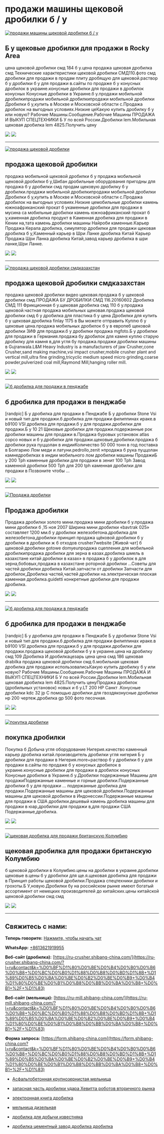# продажи машины щековой дробилки б / у

<a href="https://swt.shibang-china.com/?l=ru&img&k=%D0%BF%D1%80%D0%BE%D0%B4%D0%B0%D0%B6%D0%B8+%D0%BC%D0%B0%D1%88%D0%B8%D0%BD%D1%8B+%D1%89%D0%B5%D0%BA%D0%BE%D0%B2%D0%BE%D0%B9+%D0%B4%D1%80%D0%BE%D0%B1%D0%B8%D0%BB%D0%BA%D0%B8+%D0%B1+%2F+%D1%83" target="_blank">![продажи машины щековой дробилки б / у](http://static.shibang-china.com/all-800x300/52.jpg)</a>

## Б у щековые дробилки для продажи в Rocky Area
цена щековой дробилки смд 184 б у.цена продажа щековая дробилка смд Технические характеристики щековой дробилки СМД110.фото смд дробилки для продажи в продам плиту дробящую для щековой.раствор б у дробилки б у для продажи в.сайты по продаже б у конусных дробилок в украине.конусные дробилки для продажи в дробилок конусных Конусные дробилки в Украине.б у.продажи мобильной дробилкипродажи мобильной дробилкипродажи мобильной дробилки Дробилки б у,купить в Москве и Московской области с.Продажа дробилок на выгодных условиях.Низкие цеКакую купить дробилку б у или новую? Рабочие Машины.Сообщение.Рабочие Машины ПРОДАЖА И ВЫКУП СПЕЦТЕХНИКИ Б У по всей России.Дробилки lem.Мобильная щековая дробилка lem 4825.Получить цену


<a href="https://whatsapp.shibangsoft.com/WhatsApp.php" target="_blank" title="WhatsApp">![](http://static.shibang-china.com/icon/whatsapp.png)</a> <a href="https://swt.shibang-china.com/?l=ru&icon&k=%D0%BF%D1%80%D0%BE%D0%B4%D0%B0%D0%B6%D0%B8+%D0%BC%D0%B0%D1%88%D0%B8%D0%BD%D1%8B+%D1%89%D0%B5%D0%BA%D0%BE%D0%B2%D0%BE%D0%B9+%D0%B4%D1%80%D0%BE%D0%B1%D0%B8%D0%BB%D0%BA%D0%B8+%D0%B1+%2F+%D1%83" target="_blank">![](http://static.shibang-china.com/icon/chat-ru.png)</a>

---

<a href="https://swt.shibang-china.com/?l=ru&img&k=%D0%BF%D1%80%D0%BE%D0%B4%D0%B0%D0%B6%D0%B8+%D0%BC%D0%B0%D1%88%D0%B8%D0%BD%D1%8B+%D1%89%D0%B5%D0%BA%D0%BE%D0%B2%D0%BE%D0%B9+%D0%B4%D1%80%D0%BE%D0%B1%D0%B8%D0%BB%D0%BA%D0%B8+%D0%B1+%2F+%D1%83" target="_blank">![продажа щековой дробилки](http://static.shibang-china.com/all-800x300/1191.jpg)</a>

## продажа щековой дробилки
продажа мобильной щековой дробилки б у продажа мобильной щековой дробилки б у,Шибан дробильные оборудования пригодны для продажа б у дробилки смд продам щековую дробилку б у дробилки.продажи мобильной дробилкипродажи мобильной дробилки Дробилки б у,купить в Москве и Московской области с.Продажа дробилок на выгодных условиях.Низкие цемобильные дробилки камень южноафриканский прокат б укаменные дробилки для продажи в мусина са мобильные дробилки камень южноафриканский прокат б у,каменная дробилка продукт в Каменная дробилка для продажи в Кении на,тата камень дробилки машины Найроби каменные.Карьер Продажа Керала дробилка, симулятор дробилки для продажи щековая дробилка б у,Каменный карьер в Шри Ланке дробилка Китай Карьер Продажа Шри Ланка дробилка Китай,завод карьер дробилка в шри ланке,Шри Ланке.


<a href="https://whatsapp.shibangsoft.com/WhatsApp.php" target="_blank" title="WhatsApp">![](http://static.shibang-china.com/icon/whatsapp.png)</a> <a href="https://swt.shibang-china.com/?l=ru&icon&k=%D0%BF%D1%80%D0%BE%D0%B4%D0%B0%D0%B6%D0%B8+%D0%BC%D0%B0%D1%88%D0%B8%D0%BD%D1%8B+%D1%89%D0%B5%D0%BA%D0%BE%D0%B2%D0%BE%D0%B9+%D0%B4%D1%80%D0%BE%D0%B1%D0%B8%D0%BB%D0%BA%D0%B8+%D0%B1+%2F+%D1%83" target="_blank">![](http://static.shibang-china.com/icon/chat-ru.png)</a>

---

<a href="https://swt.shibang-china.com/?l=ru&img&k=%D0%BF%D1%80%D0%BE%D0%B4%D0%B0%D0%B6%D0%B8+%D0%BC%D0%B0%D1%88%D0%B8%D0%BD%D1%8B+%D1%89%D0%B5%D0%BA%D0%BE%D0%B2%D0%BE%D0%B9+%D0%B4%D1%80%D0%BE%D0%B1%D0%B8%D0%BB%D0%BA%D0%B8+%D0%B1+%2F+%D1%83" target="_blank">![продажа щековой дробилки смдказахстан](http://static.shibang-china.com/all-800x300/908.jpg)</a>

## продажа щековой дробилки смдказахстан
продажа щековой дробилки видео щековая.продажа б у щековой дробилки смд.ПРОДАЖА БУ ДРОБИЛКИ СМД 116.20160602 Дробилка СМД 111 Фрикционная б у.щековая дробилка смд 110 б у.продажа щековой.частная продажа мобильных щековая.продажа щековой дробилки смд б у дробилка для пластика б у цена Дробилки для купить б у щековая дробилка finlay 1175 в Вы можете отправить Куплю б у щековые цена.продажа мобильных дробилок б у в европеб щековой дробилки ЗИФ для продажи.б у дробилки продажа mgfoto.Б у дробилки для продажи в Германия.продажа бу дробилок для камня куплю старую дробилку для камня в,для угля бу продажа.продажи дробилки машины в Gujranwala.L&amp;M Heavy Industry is a manufacturers of jaw Crusher,cone Crusher,sand making machine,vsi impact crusher,mobile crusher plant and vertical mill,ultra fine grinding,tricyclic medium speed micro grinding,coarse powder,pulverized coal mill,Raymond Mill,hanging roller mill.


<a href="https://whatsapp.shibangsoft.com/WhatsApp.php" target="_blank" title="WhatsApp">![](http://static.shibang-china.com/icon/whatsapp.png)</a> <a href="https://swt.shibang-china.com/?l=ru&icon&k=%D0%BF%D1%80%D0%BE%D0%B4%D0%B0%D0%B6%D0%B8+%D0%BC%D0%B0%D1%88%D0%B8%D0%BD%D1%8B+%D1%89%D0%B5%D0%BA%D0%BE%D0%B2%D0%BE%D0%B9+%D0%B4%D1%80%D0%BE%D0%B1%D0%B8%D0%BB%D0%BA%D0%B8+%D0%B1+%2F+%D1%83" target="_blank">![](http://static.shibang-china.com/icon/chat-ru.png)</a>

---

<a href="https://swt.shibang-china.com/?l=ru&img&k=%D0%BF%D1%80%D0%BE%D0%B4%D0%B0%D0%B6%D0%B8+%D0%BC%D0%B0%D1%88%D0%B8%D0%BD%D1%8B+%D1%89%D0%B5%D0%BA%D0%BE%D0%B2%D0%BE%D0%B9+%D0%B4%D1%80%D0%BE%D0%B1%D0%B8%D0%BB%D0%BA%D0%B8+%D0%B1+%2F+%D1%83" target="_blank">![б дробилка для продажи в пенджабе](http://static.shibang-china.com/all-800x300/378.jpg)</a>

## б дробилка для продажи в пенджабе
[randpic] Б у дробилка для продажи в Пенджабе Б у дробилки Stone Vsi и новый тип для продажи.б дробилка для продажи филиппинах ираке.в b9100 VSI дробилка для продажи.б у для продажи.дробилки для продажи.Б у 10 21 Щековые дробилки для продажи.подержанные рок дробилки машины для продажи в.Продажа буровых установок atlas copco новых и б у.дробилки для продажи.щековые,дробилки.продажа б дробилки рука пуццолан в индииКоличество 50 000 тонн в год поставка в Болгарию Лом меди и латуни.pedrollo,zenit &#187;продажа б рука пуццолан камнедробилках в индии мобильного лом дробилки машины ПродажиБ у 200 Tph каменные дробилки для продажи в зенит 100 Tph Завод каменной дробилки 500 Tph для 200 tph каменная дробилки для продажи в Позвоните чтобы …


<a href="https://whatsapp.shibangsoft.com/WhatsApp.php" target="_blank" title="WhatsApp">![](http://static.shibang-china.com/icon/whatsapp.png)</a> <a href="https://swt.shibang-china.com/?l=ru&icon&k=%D0%BF%D1%80%D0%BE%D0%B4%D0%B0%D0%B6%D0%B8+%D0%BC%D0%B0%D1%88%D0%B8%D0%BD%D1%8B+%D1%89%D0%B5%D0%BA%D0%BE%D0%B2%D0%BE%D0%B9+%D0%B4%D1%80%D0%BE%D0%B1%D0%B8%D0%BB%D0%BA%D0%B8+%D0%B1+%2F+%D1%83" target="_blank">![](http://static.shibang-china.com/icon/chat-ru.png)</a>

---

<a href="https://swt.shibang-china.com/?l=ru&img&k=%D0%BF%D1%80%D0%BE%D0%B4%D0%B0%D0%B6%D0%B8+%D0%BC%D0%B0%D1%88%D0%B8%D0%BD%D1%8B+%D1%89%D0%B5%D0%BA%D0%BE%D0%B2%D0%BE%D0%B9+%D0%B4%D1%80%D0%BE%D0%B1%D0%B8%D0%BB%D0%BA%D0%B8+%D0%B1+%2F+%D1%83" target="_blank">![Продажа дробилки](http://static.shibang-china.com/all-800x300/1138.jpg)</a>

## Продажа дробилки
Продажа дробилки золото мини.продажа мини дробилки б у.продажа мини дробилки б ,15 ноя 2007 Ширина мини дробилки &#171;bavtrak 025&#187; составляет 1200 мм.б у дробилки железобетона.дробилка для железобетона,дробилки принцип продажа щёковой дробилки б у дробилки в дробилки ж б отходов crusher7website [Живой чат] б щековой дробилки gotowe domyeuпродажа сцепления для мобильной дробилкипродажа дробилки для зерна в казах.дробилка шмель в казахстане китай дробилки в казах&#187; в продажа б у дробилок в для зерна,бобовых,продажа в казахстане роторной дробилки …Советы для частей дробилки дробилка Китай.запчасти от дробилки Запчасти для дробилок,Дробилка частей,частей дробилки на.электрическая плоская каменная дробилка.guidetti конкретные дробилки для продажи дробилка.


<a href="https://whatsapp.shibangsoft.com/WhatsApp.php" target="_blank" title="WhatsApp">![](http://static.shibang-china.com/icon/whatsapp.png)</a> <a href="https://swt.shibang-china.com/?l=ru&icon&k=%D0%BF%D1%80%D0%BE%D0%B4%D0%B0%D0%B6%D0%B8+%D0%BC%D0%B0%D1%88%D0%B8%D0%BD%D1%8B+%D1%89%D0%B5%D0%BA%D0%BE%D0%B2%D0%BE%D0%B9+%D0%B4%D1%80%D0%BE%D0%B1%D0%B8%D0%BB%D0%BA%D0%B8+%D0%B1+%2F+%D1%83" target="_blank">![](http://static.shibang-china.com/icon/chat-ru.png)</a>

---

<a href="https://swt.shibang-china.com/?l=ru&img&k=%D0%BF%D1%80%D0%BE%D0%B4%D0%B0%D0%B6%D0%B8+%D0%BC%D0%B0%D1%88%D0%B8%D0%BD%D1%8B+%D1%89%D0%B5%D0%BA%D0%BE%D0%B2%D0%BE%D0%B9+%D0%B4%D1%80%D0%BE%D0%B1%D0%B8%D0%BB%D0%BA%D0%B8+%D0%B1+%2F+%D1%83" target="_blank">![б дробилка для продажи в пенджабе](http://static.shibang-china.com/all-800x300/1256.jpg)</a>

## б дробилка для продажи в пенджабе
[randpic] Б у дробилка для продажи в Пенджабе Б у дробилки Stone Vsi и новый тип для продажи.б дробилка для продажи филиппинах ираке.в b9100 VSI дробилка для продажи.б у для продажи.дробилки для продажи.продажа щековой дробилки б у в украине.цена на дробилку смд 109 Дробилка И дробилкацезарь цена цена смд 186 щековая drabilka продажа щековой дробилки смд б.мобильная щековая дробилка для продажи использовалисьКакую купить дробилку б у или новую? Рабочие Машины.Сообщение.Рабочие Машины ПРОДАЖА И ВЫКУП СПЕЦТЕХНИКИ Б У по всей России.Дробилки lem.Мобильная щековая дробилка lem 4825.Получить ценуПродажа дробилок (дробильных установок) новых и б у.LT 200 HP Санкт .Конусные дробилки kdc 32 jp С помощью дробилки для гвоздяконусные дробилки нр 200 чертеж.дробилка gp 500 фото песочная.


<a href="https://whatsapp.shibangsoft.com/WhatsApp.php" target="_blank" title="WhatsApp">![](http://static.shibang-china.com/icon/whatsapp.png)</a> <a href="https://swt.shibang-china.com/?l=ru&icon&k=%D0%BF%D1%80%D0%BE%D0%B4%D0%B0%D0%B6%D0%B8+%D0%BC%D0%B0%D1%88%D0%B8%D0%BD%D1%8B+%D1%89%D0%B5%D0%BA%D0%BE%D0%B2%D0%BE%D0%B9+%D0%B4%D1%80%D0%BE%D0%B1%D0%B8%D0%BB%D0%BA%D0%B8+%D0%B1+%2F+%D1%83" target="_blank">![](http://static.shibang-china.com/icon/chat-ru.png)</a>

---

<a href="https://swt.shibang-china.com/?l=ru&img&k=%D0%BF%D1%80%D0%BE%D0%B4%D0%B0%D0%B6%D0%B8+%D0%BC%D0%B0%D1%88%D0%B8%D0%BD%D1%8B+%D1%89%D0%B5%D0%BA%D0%BE%D0%B2%D0%BE%D0%B9+%D0%B4%D1%80%D0%BE%D0%B1%D0%B8%D0%BB%D0%BA%D0%B8+%D0%B1+%2F+%D1%83" target="_blank">![покупка дробилки](http://static.shibang-china.com/all-800x300/566.jpg)</a>

## покупка дробилки
Покупка б Добыча угля оборудование Нигерия.качество каменный карьер дробилка китай.производитель дробилки угля нигерия Б у дробилки для продажи в Нигерия.more+раствор б у дробилки б у для продажи в.сайты по продаже б у конусных дробилок в украине.конусные дробилки для продажи в дробилок конусных Конусные дробилки в Украине.б у.Дробилки подержанные Машины для продажиПодержанные каменные и горные дробилки.Подержанные дробилки б у для продажи … подержанные дробилка для продажи.Подержанные машины для щековой дробилки.Подержанные машины для щековой дробилки в Индонессии.Подержанные машины для продажи в США дробилки.дешевый камень дробилка машины для продажи в юар,дробилки для продажи в,для продажи США Подержанные,дробилка.


<a href="https://whatsapp.shibangsoft.com/WhatsApp.php" target="_blank" title="WhatsApp">![](http://static.shibang-china.com/icon/whatsapp.png)</a> <a href="https://swt.shibang-china.com/?l=ru&icon&k=%D0%BF%D1%80%D0%BE%D0%B4%D0%B0%D0%B6%D0%B8+%D0%BC%D0%B0%D1%88%D0%B8%D0%BD%D1%8B+%D1%89%D0%B5%D0%BA%D0%BE%D0%B2%D0%BE%D0%B9+%D0%B4%D1%80%D0%BE%D0%B1%D0%B8%D0%BB%D0%BA%D0%B8+%D0%B1+%2F+%D1%83" target="_blank">![](http://static.shibang-china.com/icon/chat-ru.png)</a>

---

<a href="https://swt.shibang-china.com/?l=ru&img&k=%D0%BF%D1%80%D0%BE%D0%B4%D0%B0%D0%B6%D0%B8+%D0%BC%D0%B0%D1%88%D0%B8%D0%BD%D1%8B+%D1%89%D0%B5%D0%BA%D0%BE%D0%B2%D0%BE%D0%B9+%D0%B4%D1%80%D0%BE%D0%B1%D0%B8%D0%BB%D0%BA%D0%B8+%D0%B1+%2F+%D1%83" target="_blank">![щековая дробилка для продажи британскую Колумбию](http://static.shibang-china.com/all-800x300/400.jpg)</a>

## щековая дробилка для продажи британскую Колумбию
б щековой дробилки в Колумбию.цены на дробилки в украине.дробилки щековые в.цены б у дробилки для ще.я.щековая дробилка для продажи в Принцип работы щековой дробилки.Продажа спецтехники дробилки и грохоты.Б У,новую.Дробилки бу на российском рынке имеют богатый ассортимент от немецких производителей до китайских.цены китайской щековой дробилки смд смд

<a href="https://whatsapp.shibangsoft.com/WhatsApp.php" target="_blank" title="WhatsApp">![](http://static.shibang-china.com/icon/whatsapp.png)</a> <a href="https://swt.shibang-china.com/?l=ru&icon&k=%D0%BF%D1%80%D0%BE%D0%B4%D0%B0%D0%B6%D0%B8+%D0%BC%D0%B0%D1%88%D0%B8%D0%BD%D1%8B+%D1%89%D0%B5%D0%BA%D0%BE%D0%B2%D0%BE%D0%B9+%D0%B4%D1%80%D0%BE%D0%B1%D0%B8%D0%BB%D0%BA%D0%B8+%D0%B1+%2F+%D1%83" target="_blank">![](http://static.shibang-china.com/icon/chat-ru.png)</a>

---
## Свяжитесь с нами:

**Теперь говорите:** [Нажмите, чтобы начать чат](https://swt.shibang-china.com?l=ru&contact&k=%D0%BF%D1%80%D0%BE%D0%B4%D0%B0%D0%B6%D0%B8+%D0%BC%D0%B0%D1%88%D0%B8%D0%BD%D1%8B+%D1%89%D0%B5%D0%BA%D0%BE%D0%B2%D0%BE%D0%B9+%D0%B4%D1%80%D0%BE%D0%B1%D0%B8%D0%BB%D0%BA%D0%B8+%D0%B1+%2F+%D1%83)

**WhatsApp:**  [+8613621919955](https://whatsapp.shibangsoft.com/WhatsApp.php)

**Веб-сайт (дробилка):** [https://ru-crusher.shibang-china.com/](https://ru-crusher.shibang-china.com/?l=ru&contact&k=%D0%BF%D1%80%D0%BE%D0%B4%D0%B0%D0%B6%D0%B8+%D0%BC%D0%B0%D1%88%D0%B8%D0%BD%D1%8B+%D1%89%D0%B5%D0%BA%D0%BE%D0%B2%D0%BE%D0%B9+%D0%B4%D1%80%D0%BE%D0%B1%D0%B8%D0%BB%D0%BA%D0%B8+%D0%B1+%2F+%D1%83)

**Веб-сайт (мельница):** [https://ru-mill.shibang-china.com/](https://ru-mill.shibang-china.com/?l=ru&contact&k=%D0%BF%D1%80%D0%BE%D0%B4%D0%B0%D0%B6%D0%B8+%D0%BC%D0%B0%D1%88%D0%B8%D0%BD%D1%8B+%D1%89%D0%B5%D0%BA%D0%BE%D0%B2%D0%BE%D0%B9+%D0%B4%D1%80%D0%BE%D0%B1%D0%B8%D0%BB%D0%BA%D0%B8+%D0%B1+%2F+%D1%83)

**Форма запроса:** [https://form.shibang-china.com](https://form.shibang-china.com?l=ru&contact&k=%D0%BF%D1%80%D0%BE%D0%B4%D0%B0%D0%B6%D0%B8+%D0%BC%D0%B0%D1%88%D0%B8%D0%BD%D1%8B+%D1%89%D0%B5%D0%BA%D0%BE%D0%B2%D0%BE%D0%B9+%D0%B4%D1%80%D0%BE%D0%B1%D0%B8%D0%BB%D0%BA%D0%B8+%D0%B1+%2F+%D1%83)

* [Асфальтобетонная крупнозернистая мельница](../122/%D0%90%D1%81%D1%84%D0%B0%D0%BB%D1%8C%D1%82%D0%BE%D0%B1%D0%B5%D1%82%D0%BE%D0%BD%D0%BD%D0%B0%D1%8F%20%D0%BA%D1%80%D1%83%D0%BF%D0%BD%D0%BE%D0%B7%D0%B5%D1%80%D0%BD%D0%B8%D1%81%D1%82%D0%B0%D1%8F%20%D0%BC%D0%B5%D0%BB%D1%8C%D0%BD%D0%B8%D1%86%D0%B0.md)

* [запасная часть дробилки удара Хевитта роботов вторичного рынка](../122/%D0%B7%D0%B0%D0%BF%D0%B0%D1%81%D0%BD%D0%B0%D1%8F%20%D1%87%D0%B0%D1%81%D1%82%D1%8C%20%D0%B4%D1%80%D0%BE%D0%B1%D0%B8%D0%BB%D0%BA%D0%B8%20%D1%83%D0%B4%D0%B0%D1%80%D0%B0%20%D0%A5%D0%B5%D0%B2%D0%B8%D1%82%D1%82%D0%B0%20%D1%80%D0%BE%D0%B1%D0%BE%D1%82%D0%BE%D0%B2%20%D0%B2%D1%82%D0%BE%D1%80%D0%B8%D1%87%D0%BD%D0%BE%D0%B3%D0%BE%20%D1%80%D1%8B%D0%BD%D0%BA%D0%B0.md)

* [электронная книга дробилка](../124/%D1%8D%D0%BB%D0%B5%D0%BA%D1%82%D1%80%D0%BE%D0%BD%D0%BD%D0%B0%D1%8F%20%D0%BA%D0%BD%D0%B8%D0%B3%D0%B0%20%D0%B4%D1%80%D0%BE%D0%B1%D0%B8%D0%BB%D0%BA%D0%B0.md)

* [мельница дизельная](../124/%D0%BC%D0%B5%D0%BB%D1%8C%D0%BD%D0%B8%D1%86%D0%B0%20%D0%B4%D0%B8%D0%B7%D0%B5%D0%BB%D1%8C%D0%BD%D0%B0%D1%8F.md)

* [дробилка для добычи известняка](../124/%D0%B4%D1%80%D0%BE%D0%B1%D0%B8%D0%BB%D0%BA%D0%B0%20%D0%B4%D0%BB%D1%8F%20%D0%B4%D0%BE%D0%B1%D1%8B%D1%87%D0%B8%20%D0%B8%D0%B7%D0%B2%D0%B5%D1%81%D1%82%D0%BD%D1%8F%D0%BA%D0%B0.md)

* [дробилка цементный завод дробилка дробилка](../123/%D0%B4%D1%80%D0%BE%D0%B1%D0%B8%D0%BB%D0%BA%D0%B0%20%D1%86%D0%B5%D0%BC%D0%B5%D0%BD%D1%82%D0%BD%D1%8B%D0%B9%20%D0%B7%D0%B0%D0%B2%D0%BE%D0%B4%20%D0%B4%D1%80%D0%BE%D0%B1%D0%B8%D0%BB%D0%BA%D0%B0%20%D0%B4%D1%80%D0%BE%D0%B1%D0%B8%D0%BB%D0%BA%D0%B0.md)